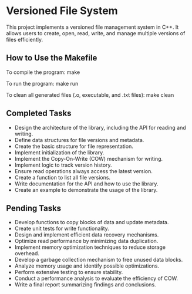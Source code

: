 # Versioned File System

This project implements a versioned file management system in C++. It allows users to create, open, read, write, and manage multiple versions of files efficiently.

## How to Use the Makefile

To compile the program: make

To run the program: make run

To clean all generated files (.o, executable, and .txt files): make clean

## Completed Tasks

- Design the architecture of the library, including the API for reading and writing.
- Define data structures for file versions and metadata.
- Create the basic structure for file representation.
- Implement initialization of the library.
- Implement the Copy-On-Write (COW) mechanism for writing.
- Implement logic to track version history.
- Ensure read operations always access the latest version.
- Create a function to list all file versions.
- Write documentation for the API and how to use the library.
- Create an example to demonstrate the usage of the library.

## Pending Tasks

- Develop functions to copy blocks of data and update metadata.
- Create unit tests for write functionality.
- Design and implement efficient data recovery mechanisms.
- Optimize read performance by minimizing data duplication.
- Implement memory optimization techniques to reduce storage overhead.
- Develop a garbage collection mechanism to free unused data blocks.
- Analyze memory usage and identify possible optimizations.
- Perform extensive testing to ensure stability.
- Conduct a performance analysis to evaluate the efficiency of COW.
- Write a final report summarizing findings and conclusions.
